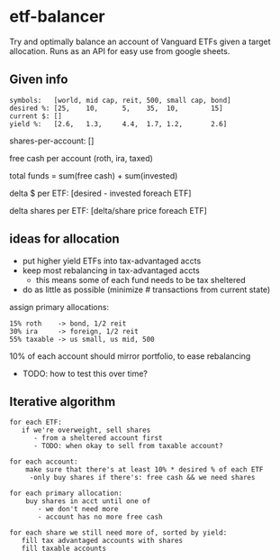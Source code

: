 # etf-balancer

Try and optimally balance an account of Vanguard ETFs given a target allocation. Runs as an API for easy use from google sheets.

## Given info
```
symbols:   [world, mid cap, reit, 500, small cap, bond]
desired %: [25,    10,      5,    35,  10,        15]
current $: []
yield %:   [2.6,   1.3,     4.4,  1.7, 1.2,       2.6]
```

shares-per-account: []

free cash per account (roth, ira, taxed)

total funds = sum(free cash) + sum(invested)

delta $ per ETF: [desired - invested foreach ETF]

delta shares per ETF: [delta/share price foreach ETF]

## ideas for allocation
   * put higher yield ETFs into tax-advantaged accts
   * keep most rebalancing in tax-advantaged accts
      * this means some of each fund needs to be tax sheltered
   * do as little as possible (minimize # transactions from current state)

assign primary allocations:

```
15% roth    -> bond, 1/2 reit
30% ira     -> foreign, 1/2 reit
55% taxable -> us small, us mid, 500
```

10% of each account should mirror portfolio, to ease rebalancing
   * TODO: how to test this over time?

## Iterative algorithm

```
for each ETF:
   if we're overweight, sell shares
      - from a sheltered account first
      - TODO: when okay to sell from taxable account?

for each account:
    make sure that there's at least 10% * desired % of each ETF
     -only buy shares if there's: free cash && we need shares

for each primary allocation:
    buy shares in acct until one of
       - we don't need more
       - account has no more free cash

for each share we still need more of, sorted by yield:
   fill tax advantaged accounts with shares
   fill taxable accounts
```
